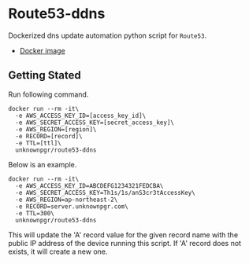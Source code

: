 # Route53-ddns

Dockerized dns update automation python script for `Route53`.

- [Docker image](https://hub.docker.com/r/unknownpgr/route53-ddns)

## Getting Stated

Run following command.

```
docker run --rm -it\
  -e AWS_ACCESS_KEY_ID=[access_key_id]\
  -e AWS_SECRET_ACCESS_KEY=[secret_access_key]\
  -e AWS_REGION=[region]\
  -e RECORD=[record]\
  -e TTL=[ttl]\
  unknownpgr/route53-ddns
```

Below is an example.

```
docker run --rm -it\
  -e AWS_ACCESS_KEY_ID=ABCDEFG1234321FEDCBA\
  -e AWS_SECRET_ACCESS_KEY=Th1s/1s/anS3cr3tAccessKey\
  -e AWS_REGION=ap-northeast-2\
  -e RECORD=server.unknownpgr.com\
  -e TTL=300\
  unknownpgr/route53-ddns
```

This will update the 'A' record value for the given record name with the public IP address of the device running this script. If 'A' record does not exists, it will create a new one.
